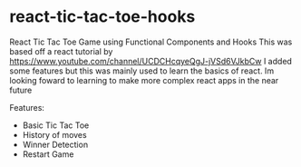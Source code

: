 # react-tic-tac-toe-hooks
React Tic Tac Toe Game using Functional Components and Hooks
This was based off a react tutorial by https://www.youtube.com/channel/UCDCHcqyeQgJ-jVSd6VJkbCw 
I added some features but this was mainly used to learn the basics of react.
Im looking foward to learning to make more complex react apps in the near future


Features:
- Basic Tic Tac Toe
- History of moves
- Winner Detection
- Restart Game
